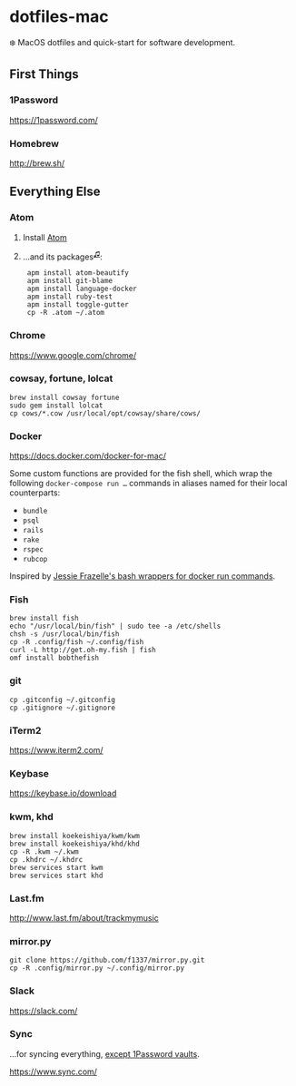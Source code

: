 dotfiles-mac
============
:snowflake: MacOS dotfiles and quick-start for software development.


First Things
------------

### 1Password

https://1password.com/

### Homebrew

http://brew.sh/


Everything Else
---------------

### Atom

1. Install [Atom](https://atom.io/)

2. …and its packages<sup>[♫](https://youtu.be/PB1rat6lcaw)</sup>:

        apm install atom-beautify
        apm install git-blame
        apm install language-docker
        apm install ruby-test
        apm install toggle-gutter
        cp -R .atom ~/.atom

### Chrome

https://www.google.com/chrome/

### cowsay, fortune, lolcat

```
brew install cowsay fortune
sudo gem install lolcat
cp cows/*.cow /usr/local/opt/cowsay/share/cows/
```

### Docker

https://docs.docker.com/docker-for-mac/

Some custom functions are provided for the fish shell, which wrap the following
`docker-compose run …` commands in aliases named for their local counterparts:

- `bundle`
- `psql`
- `rails`
- `rake`
- `rspec`
- `rubcop`

Inspired by [Jessie Frazelle's bash wrappers for docker run commands](https://github.com/jessfraz/dotfiles/blob/master/.dockerfunc).

### Fish

```
brew install fish
echo "/usr/local/bin/fish" | sudo tee -a /etc/shells
chsh -s /usr/local/bin/fish
cp -R .config/fish ~/.config/fish
curl -L http://get.oh-my.fish | fish
omf install bobthefish
```

### git

```
cp .gitconfig ~/.gitconfig
cp .gitignore ~/.gitignore
```

### iTerm2

https://www.iterm2.com/

### Keybase

https://keybase.io/download

### kwm, khd

```
brew install koekeishiya/kwm/kwm
brew install koekeishiya/khd/khd
cp -R .kwm ~/.kwm
cp .khdrc ~/.khdrc
brew services start kwm
brew services start khd
```

### Last.fm

http://www.last.fm/about/trackmymusic

### mirror.py

```
git clone https://github.com/f1337/mirror.py.git
cp -R .config/mirror.py ~/.config/mirror.py
```

### Slack

https://slack.com/

### Sync

…for syncing everything, [except 1Password vaults](https://discussions.agilebits.com/discussion/38652/1password-synchronization-on-sync-com).

https://www.sync.com/
